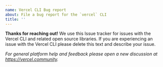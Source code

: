 ```yaml
---
name: Vercel CLI Bug report
about: File a bug report for the `vercel` CLI
title: ''
---
```


**Thanks for reaching out!** We use this Issue tracker for issues with the Vercel CLI and related open source libraries. If you are experiencing an issue with the Vercel CLI please delete this text and describe your issue.

_For general platform help and feedback please open a new discussion at https://vercel.community._
